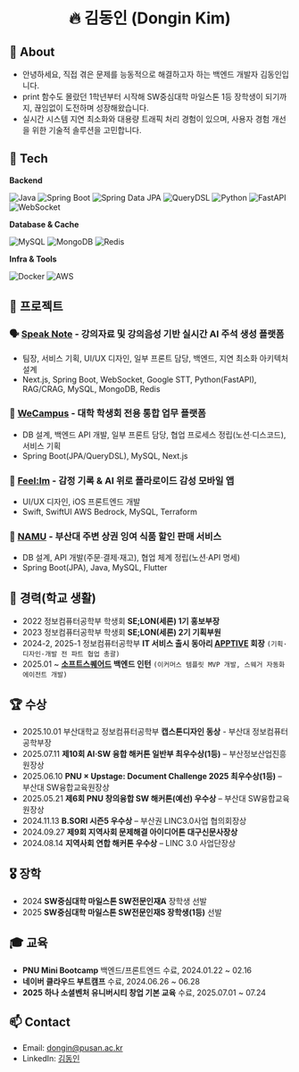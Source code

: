 <h1 align="center">🔥 김동인 (Dongin Kim)</h1>


## 👋 About
- 안녕하세요, 직접 겪은 문제를 능동적으로 해결하고자 하는 백엔드 개발자 김동인입니다.
- print 함수도 몰랐던 1학년부터 시작해 SW중심대학 마일스톤 1등 장학생이 되기까지, 끊임없이 도전하며 성장해왔습니다.
- 실시간 시스템 지연 최소화와 대용량 트래픽 처리 경험이 있으며, 사용자 경험 개선을 위한 기술적 솔루션을 고민합니다.


## 🧰 Tech
**Backend**
<p>
  <img alt="Java" src="https://img.shields.io/badge/Java-OpenJDK-3a75b0?logo=openjdk&logoColor=white">
  <img alt="Spring Boot" src="https://img.shields.io/badge/Spring%20Boot-6DB33F?logo=springboot&logoColor=white">
  <img alt="Spring Data JPA" src="https://img.shields.io/badge/JPA-6DB33F?logo=spring&logoColor=white">
  <img alt="QueryDSL" src="https://img.shields.io/badge/QueryDSL-0769AD?logo=java&logoColor=white">
  <img alt="Python" src="https://img.shields.io/badge/Python-3776AB?logo=python&logoColor=white">
  <img alt="FastAPI" src="https://img.shields.io/badge/FastAPI-009688?logo=fastapi&logoColor=white">
  <img alt="WebSocket" src="https://img.shields.io/badge/WebSocket-010101?logo=socketdotio&logoColor=white">
</p>

**Database & Cache**
<p>
  <img alt="MySQL" src="https://img.shields.io/badge/MySQL-4479A1?logo=mysql&logoColor=white">
  <img alt="MongoDB" src="https://img.shields.io/badge/MongoDB-47A248?logo=mongodb&logoColor=white">
  <img alt="Redis" src="https://img.shields.io/badge/Redis-DC382D?logo=redis&logoColor=white">
</p>

**Infra & Tools**
<p>
  <img alt="Docker" src="https://img.shields.io/badge/Docker-2496ED?logo=docker&logoColor=white">
  <img alt="AWS" src="https://img.shields.io/badge/AWS-232F3E?logo=amazon-aws&logoColor=white">
</p>


## 🚀 프로젝트

### 🗣️ <a href="https://github.com/qlqlrh/Speak-Note"><b>Speak Note</b></a> - 강의자료 및 강의음성 기반 실시간 AI 주석 생성 플랫폼 <br/>
- 팀장, 서비스 기획, UI/UX 디자인, 일부 프론트 담당, 백엔드, 지연 최소화 아키텍처 설계
- Next.js, Spring Boot, WebSocket, Google STT, Python(FastAPI), RAG/CRAG, MySQL, MongoDB, Redis

### 🏫 <a href="https://github.com/qlqlrh/WeCampus"><b>WeCampus</b></a> - 대학 학생회 전용 통합 업무 플랫폼<br/>
- DB 설계, 백엔드 API 개발, 일부 프론트 담당, 협업 프로세스 정립(노션·디스코드), 서비스 기획
- Spring Boot(JPA/QueryDSL), MySQL, Next.js

### 🧸 <a href="https://github.com/diary-for-F/diary-for-f"><b>Feel:Im</b></a> - 감정 기록 & AI 위로 폴라로이드 감성 모바일 앱<br/>
- UI/UX 디자인, iOS 프론트엔드 개발
- Swift, SwiftUI AWS Bedrock, MySQL, Terraform
  
### 🏪 <a href="https://github.com/qlqlrh/Green"><b>NAMU</b></a> - 부산대 주변 상권 잉여 식품 할인 판매 서비스<br/>
- DB 설계, API 개발(주문·결제·재고), 협업 체계 정립(노션·API 명세)
- Spring Boot(JPA), Java, MySQL, Flutter


## 🏫 경력(학교 생활)
- 2022 정보컴퓨터공학부 학생회 **SE;LON(세론) 1기 홍보부장**
- 2023 정보컴퓨터공학부 학생회 **SE;LON(세론) 2기 기획부원**
- 2024-2, 2025-1 정보컴퓨터공학부 **IT 서비스 출시 동아리 [APPTIVE](https://apptive.notion.site/?source=copy_link) 회장** `(기획·디자인·개발 전 파트 협업 총괄)`
- 2025.01 ~ **[소프트스퀘어드](https://gridge.co.kr/) 백엔드 인턴** `(이커머스 템플릿 MVP 개발, 스웨거 자동화 에이전트 개발)`


## 🏆 수상
- 2025.10.01  부산대학교 정보컴퓨터공학부 <b>캡스톤디자인 동상</b> - 부산대 정보컴퓨터공학부장
- 2025.07.11  <b>제10회 AI·SW 융합 해커톤 일반부 최우수상(1등)</b> – 부산정보산업진흥원장상
- 2025.06.10  <b>PNU × Upstage: Document Challenge 2025 최우수상(1등)</b> – 부산대 SW융합교육원장상
- 2025.05.21  <b>제6회 PNU 창의융합 SW 해커톤(예선) 우수상</b> – 부산대 SW융합교육원장상
- 2024.11.13  <b>B.SORI 시즌5 우수상</b> – 부산권 LINC3.0사업 협의회장상
- 2024.09.27  <b>제9회 지역사회 문제해결 아이디어톤 대구신문사장상</b>
- 2024.08.14  <b>지역사회 연합 해커톤 우수상</b> – LINC 3.0 사업단장상


## 🎖 장학
- 2024 **SW중심대학 마일스톤 SW전문인재A** 장학생 선발
- 2025 **SW중심대학 마일스톤 SW전문인재S 장학생(1등)** 선발


## 🎓 교육
- **PNU Mini Bootcamp** 백엔드/프론트엔드 수료, 2024.01.22 ~ 02.16
- **네이버 클라우드 부트캠프** 수료, 2024.06.26 ~ 06.28
- **2025 하나 소셜벤처 유니버시티 창업 기본 교육** 수료, 2025.07.01 ~ 07.24


## 📫 Contact
- Email: <dongin@pusan.ac.kr>
- LinkedIn: <a href="https://www.linkedin.com/in/%EB%8F%99%EC%9D%B8-%EA%B9%80-49b03335a/">김동인</a>
